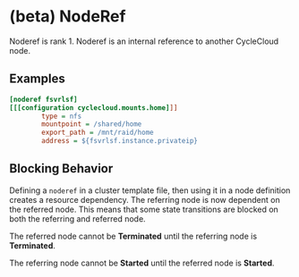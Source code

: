 # (beta) NodeRef

Noderef is rank 1.  Noderef is an internal reference to another CycleCloud node. 

## Examples



```ini
[noderef fsvrlsf]
[[[configuration cyclecloud.mounts.home]]]
        type = nfs
        mountpoint = /shared/home
        export_path = /mnt/raid/home
        address = ${fsvrlsf.instance.privateip}
```

## Blocking Behavior

Defining a `noderef` in a cluster template file, then using it in a
node definition creates a resource dependency. The referring node is now
dependent on the referred node.  This means that some state transitions
are blocked on both the referring and referred node.

The referred node cannot be **Terminated** until the referring node is **Terminated**.

The referring node cannot be **Started** until the referred node is **Started**.

